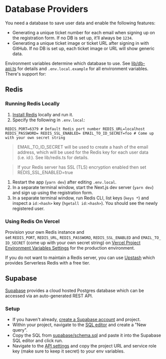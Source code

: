# Database Providers

You need a database to save user data and enable the following features:

- Generating a unique ticket number for each email when signing up on the registration form. If no DB is set up, it’ll always be `1234`.
- Generating a unique ticket image or ticket URL after signing in with GitHub. If no DB is set up, each ticket image or URL will show generic data.

Environment variables determine which database to use. See [lib/db-api.ts](https://github.com/ogiste/swigg/blob/main/lib/db-api.ts) for details and `.env.local.example` for all environment variables. There's support for:

## Redis

### **Running Redis Locally**

1. [Install Redis](https://redis.io/docs/getting-started/installation/) locally and run it.
2. Specify the following in `.env.local`:

`REDIS_PORT=6379 # Default Redis port number REDIS_URL=localhost REDIS_PASSWORD= REDIS_SSL_ENABLED= EMAIL_TO_ID_SECRET=foo # Come up with your own secret string`

> EMAIL_TO_ID_SECRET will be used to create a hash of the email address, which will be used for the Redis key for each user data (i.e. id:<hash>). See lib/redis.ts for details.

> If your Redis server has SSL (TLS) encryption enabled then set REDIS_SSL_ENABLED=true

1. Restart the app (`yarn dev`) after editing `.env.local`.
2. In a separate terminal window, start the Next.js dev server (`yarn dev`) and sign up using the registration form.
3. In a separate terminal window, run Redis CLI, list keys (`keys *`) and inspect a `id:<hash>` key (`hgetall id:<hash>`). You should see the newly registered user.

### **Using Redis On Vercel**

Provision your own Redis instance and set `REDIS_PORT`, `REDIS_URL`, `REDIS_PASSWORD`, `REDIS_SSL_ENABLED` and `EMAIL_TO_ID_SECRET` (come up with your own secret string) on [Vercel Project Environment Variables Settings](https://vercel.com/docs/environment-variables) for the production environment.

If you do not want to maintain a Redis server, you can use [Upstash](https://upstash.com/) which provides Serverless Redis with a free tier.

## Supabase

[Supabase](https://supabase.com/) provides a cloud hosted Postgres database which can be accessed via an auto-generated REST API.

### **Setup**

- If you haven't already, [create a Supabase account](https://app.supabase.com/) and project.
- Within your project, navigate to the [SQL editor](https://app.supabase.com/project/_/sql) and create a "New query".
- Copy the SQL from [supabase/schema.sql](https://github.com/ogiste/swigg/blob/main/lib/db-providers/supabase/schema.sql) and paste it into the Supabase SQL editor and click run.
- Navigate to the [API settings](https://app.supabase.com/project/_/settings/api) and copy the project URL and service role key (make sure to keep it secret) to your env variables.
